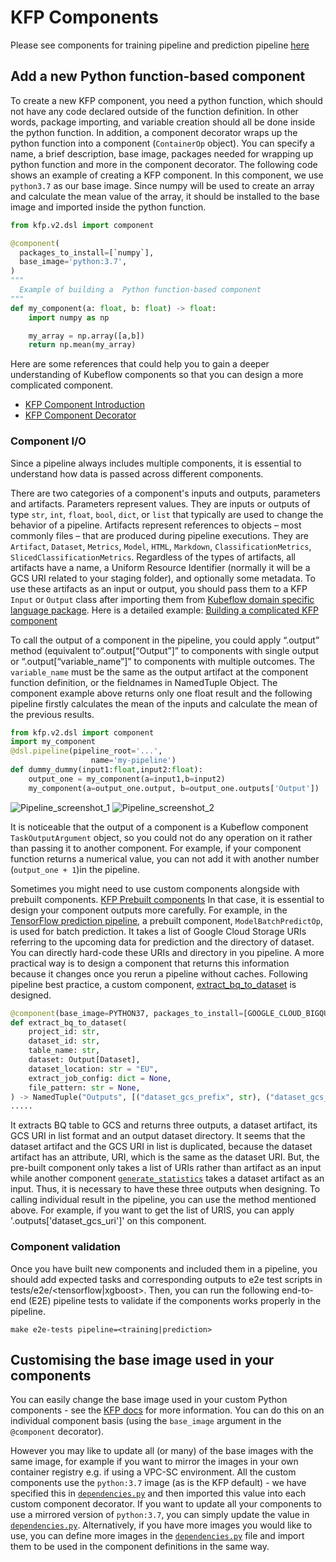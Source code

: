 <!-- 
Copyright 2022 Google LLC

Licensed under the Apache License, Version 2.0 (the "License");
you may not use this file except in compliance with the License.
You may obtain a copy of the License at

    https://www.apache.org/licenses/LICENSE-2.0

Unless required by applicable law or agreed to in writing, software
distributed under the License is distributed on an "AS IS" BASIS,
WITHOUT WARRANTIES OR CONDITIONS OF ANY KIND, either express or implied.
See the License for the specific language governing permissions and
limitations under the License.
 -->

# KFP Components

Please see components for training pipeline and prediction pipeline [here](../README.md)

## Add a new Python function-based component

To create a new KFP component, you need a python function, which should not have any code declared outside of the function definition. 
In other words, package importing, and variable creation should all be done inside the python function. In addition, a component decorator wraps up the python function into a component (`ContainerOp` object).
You can specify a name, a brief description, base image, packages needed for wrapping up python function and more in the component decorator. 
The following code shows an example of creating a KFP component. In this component, we use `python3.7` as our base image. Since numpy will be used to create an array and calculate the mean value of the array, it should be installed to the base image and imported inside the python function.

```python
from kfp.v2.dsl import component

@component(
  packages_to_install=[`numpy`],
  base_image='python:3.7',
)
"""
  Example of building a  Python function-based component
"""
def my_component(a: float, b: float) -> float:
    import numpy as np

    my_array = np.array([a,b])
    return np.mean(my_array)
```

Here are some references that could help you to gain a deeper understanding of Kubeflow components so that you can design a more complicated component.
- [KFP Component Introduction](https://www.kubeflow.org/docs/components/pipelines/sdk-v2/python-function-components/#packages)
- [KFP Component Decorator](https://github.com/kubeflow/pipelines/blob/master/sdk/python/kfp/v2/components/component_decorator.py)

### Component I/O
Since a pipeline always includes multiple components, it is essential to understand how data is passed across different components.

There are two categories of a component's inputs and outputs, parameters and artifacts.
Parameters represent values. They are inputs or outputs of type `str`, `int`, `float`, `bool`, `dict`, or `list` that typically are used to change the behavior of a pipeline. 
Artifacts represent references to objects – most commonly files – that are produced during pipeline executions. They are `Artifact`, `Dataset`, `Metrics`, `Model`,
`HTML`, `Markdown`, `ClassificationMetrics`, `SlicedClassificationMetrics`. Regardless of the types of artifacts, all artifacts have a name, a Uniform Resource Identifier (normally it will be a GCS URI related to your staging folder), and optionally some metadata. 
To use these artifacts as an input or output, you should pass them to a KFP `Input` or `Output` class after importing them from [Kubeflow domain specific language package](https://kubeflow-pipelines.readthedocs.io/en/latest/source/kfp.dsl.html).
Here is a detailed example: [Building a complicated KFP component](https://www.kubeflow.org/docs/components/pipelines/sdk-v2/python-function-components/)

To call the output of a component in the pipeline, you could apply “.output” method (equivalent to“.output[“Output”]” to components with single output or “.output[“variable_name”]” to components with multiple outcomes. The `variable_name` must be the same as the output artifact at the component function definition, or the fieldnames in NamedTuple Object.
The component example above returns only one float result and the following pipeline firstly calculates the mean of the inputs and calculate the mean of the previous results.

```python
from kfp.v2.dsl import component
import my_component
@dsl.pipeline(pipeline_root='...',
                  name='my-pipeline')
def dummy_dummy(input1:float,input2:float):
    output_one = my_component(a=input1,b=input2)
    my_component(a=output_one.output, b=output_one.outputs['Output'])
```
![Pipeline_screenshot_1](../../docs/images/example_component_1.png)
![Pipeline_screenshot_2](../../docs/images/example_component_2.png)


It is noticeable that the output of a component is a Kubeflow component `TaskOutputArgument` object, so you could not do any operation on it rather than passing it to another component. 
For example, if your component function returns a numerical value, you can not add it with another number (`output_one + 1`)in the pipeline. 

Sometimes you might need to use custom components alongside with prebuilt components. [KFP Prebuilt components](https://google-cloud-pipeline-components.readthedocs.io/en/google-cloud-pipeline-components-0.2.1/google_cloud_pipeline_components.aiplatform.html#google_cloud_pipeline_components.aiplatform.ModelBatchPredictOp)
In that case, it is essential to design your component outputs more carefully. For example, in the [TensorFlow prediction pipeline](../tensorflow/prediction/pipeline.py), a prebuilt component, `ModelBatchPredictOp`, is used for batch prediction.
It takes a list of Google Cloud Storage URIs referring to the upcoming data for prediction and the directory of dataset. You can directly hard-code these URIs and directory in you pipeline. A more practical way is to design a component that returns this information because it changes once you rerun a pipeline without caches. 
Following pipeline best practice, a custom component, [extract_bq_to_dataset](./bigquery/extract_dataset.py) is designed. 

```python
@component(base_image=PYTHON37, packages_to_install=[GOOGLE_CLOUD_BIGQUERY])
def extract_bq_to_dataset(
    project_id: str,
    dataset_id: str,
    table_name: str,
    dataset: Output[Dataset],
    dataset_location: str = "EU",
    extract_job_config: dict = None,
    file_pattern: str = None,
) -> NamedTuple("Outputs", [("dataset_gcs_prefix", str), ("dataset_gcs_uri", list)]):
.....
```
It extracts BQ table to GCS and returns three outputs, a dataset artifact, its GCS URI in list format and an output dataset directory. 
It seems that the dataset artifact and the GCS URI in list is duplicated, because the dataset artifact has an attribute, URI, which is the same as the dataset URI. But, the pre-built component only takes a list of URIs rather than artifact as an input while another component [`generate_statistics`](./tfdv/generate_statistics.py) takes a dataset artifact as an input.
Thus, it is necessary to have these three outputs when designing. To calling individual result in the pipeline, you can use the method mentioned above. For example, if you want to get the list of URIS,
you can apply '.outputs['dataset_gcs_uri']' on this component.

### Component validation
Once you have built new components and included them in a pipeline, you should add expected tasks and corresponding outputs to e2e test scripts in tests/e2e/<tensorflow|xgboost>. 
Then, you can run the following end-to-end (E2E) pipeline tests to validate if the components works properly in the pipeline.
```
make e2e-tests pipeline=<training|prediction>
```

## Customising the base image used in your components

You can easily change the base image used in your custom Python components - see the [KFP docs](https://www.kubeflow.org/docs/components/pipelines/sdk/v2/python-function-components/#selecting-or-building-a-container-image) for more information. You can do this on an individual component basis (using the `base_image` argument in the `@component` decorator).

However you may like to update all (or many) of the base images with the same image, for example if you want to mirror the images in your own container registry e.g. if using a VPC-SC environment. All the custom components use the `python:3.7` image (as is the KFP default) - we have specified this in [`dependencies.py`](dependencies.py) and then imported this value into each custom component decorator. If you want to update all your components to use a mirrored version of `python:3.7`, you can simply update the value in [`dependencies.py`](dependencies.py). Alternatively, if you have more images you would like to use, you can define more images in the [`dependencies.py`](dependencies.py) file and import them to be used in the component definitions in the same way.
